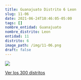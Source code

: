 ```yaml
---
title: Guanajuato Distrito 6 Leon
slug: 11-06
date: 2021-06-24T10:46:05-05:00
tags: []
nombre_entidad: Guanajuato
nombre_distrito: Leon
entidad: 11
distrito: 6
image_path: /img/11-06.png
draft: false
---
```


![](/img/11-06.png)

[Ver los 300 distritos](/docs/elecciones-2021)
